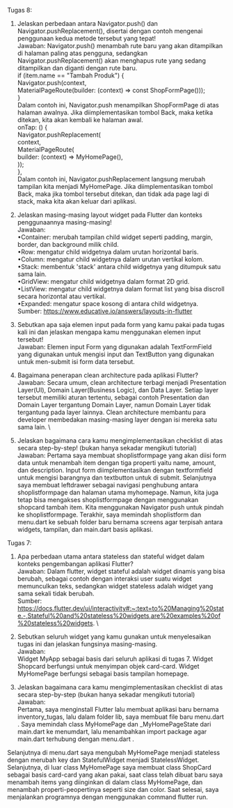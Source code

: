 Tugas 8: 

1. Jelaskan perbedaan antara Navigator.push() dan Navigator.pushReplacement(), disertai dengan contoh mengenai penggunaan kedua metode tersebut yang tepat! \
Jawaban: Navigator.push() menambah rute baru yang akan ditampilkan di halaman paling atas pengguna, sedangkan Navigator.pushReplacement() akan menghapus rute yang sedang ditampilkan dan diganti dengan rute baru. \
if (item.name == "Tambah Produk") { \
        Navigator.push(context, \
            MaterialPageRoute(builder: (context) => const ShopFormPage())); \
    } \
Dalam contoh ini, Navigator.push menampilkan ShopFormPage di atas halaman awalnya. Jika diimplementasikan tombol Back, maka ketika ditekan, kita akan kembali ke halaman awal. \
onTap: () { \
        Navigator.pushReplacement( \
        context, \
        MaterialPageRoute( \
            builder: (context) => MyHomePage(), \
        )); \
    }, \
Dalam contoh ini, Navigator.pushReplacement langsung merubah tampilan kita menjadi MyHomePage. Jika diimplementasikan tombol Back, maka jika tombol tersebut ditekan, dan tidak ada page lagi di stack, maka kita akan keluar dari aplikasi.

2. Jelaskan masing-masing layout widget pada Flutter dan konteks penggunaannya masing-masing! \
Jawaban: \
•Container: merubah tampilan child widget seperti padding, margin, border, dan background milik child. \
•Row: mengatur child widgetnya dalam urutan horizontal baris. \
•Column: mengatur child widgetnya dalam urutan vertikal kolom. \
•Stack: membentuk 'stack' antara child widgetnya yang ditumpuk satu sama lain. \
•GridView: mengatur child widgetnya dalam format 2D grid. \
•ListView: mengatur child widgetnya dalam format list yang bisa discroll secara horizontal atau vertikal. \
•Expanded: mengatur space kosong di antara child widgetnya. \
Sumber: https://www.educative.io/answers/layouts-in-flutter

3. Sebutkan apa saja elemen input pada form yang kamu pakai pada tugas kali ini dan jelaskan mengapa kamu menggunakan elemen input tersebut! \
Jawaban: Elemen input Form yang digunakan adalah TextFormField yang digunakan untuk mengisi input dan TextButton yang digunakan untuk men-submit isi form data tersebut.

4. Bagaimana penerapan clean architecture pada aplikasi Flutter? \
Jawaban: Secara umum, clean architecture terbagi menjadi Presentation Layer(UI), Domain Layer(Business Logic), dan Data Layer. Setiap layer tersebut memiliki aturan tertentu, sebagai contoh Presentation dan Domain Layer tergantung Domain Layer, namun Domain Layer tidak tergantung pada layer lainnya. Clean architecture membantu para developer membedakan masing-masing layer dengan isi mereka satu sama lain. \

5. Jelaskan bagaimana cara kamu mengimplementasikan checklist di atas secara step-by-step! (bukan hanya sekadar mengikuti tutorial) \
Jawaban: Pertama saya membuat shoplistformpage yang akan diisi form data untuk menambah item dengan tiga properti yaitu name, amount, dan description. Input form diimplementasikan dengan textformfield untuk mengisi barangnya dan textbutton untuk di submit. Selanjutnya saya membuat leftdrawer sebagai navigasi penghubung antara shoplistformpage dan halaman utama myhomepage. Namun, kita juga tetap bisa mengakses shoplistformpage dengan menggunakan shopcard tambah item. Kita menggunakan Navigator push untuk pindah ke shoplistformpage. Terakhir, saya memindah shoplistform dan menu.dart ke sebuah folder baru bernama screens agar terpisah antara widgets, tampilan, dan main.dart basis aplikasi.

Tugas 7: 

1. Apa perbedaan utama antara stateless dan stateful widget dalam konteks pengembangan aplikasi Flutter? \
Jawaban: Dalam flutter, widget stateful adalah widget dinamis yang bisa berubah, sebagai contoh dengan interaksi user suatu widget memunculkan teks, sedangkan widget stateless adalah widget yang sama sekali tidak berubah. \
Sumber: https://docs.flutter.dev/ui/interactivity#:~:text=to%20Managing%20state.-,Stateful%20and%20stateless%20widgets,are%20examples%20of%20stateless%20widgets. \

2. Sebutkan seluruh widget yang kamu gunakan untuk menyelesaikan tugas ini dan jelaskan fungsinya masing-masing. \
Jawaban: \
Widget MyApp sebagai basis dari seluruh aplikasi di tugas 7.
Widget Shopcard berfungsi untuk menyimpan objek card-card.
Widget MyHomePage berfungsi sebagai basis tampilan homepage.

3. Jelaskan bagaimana cara kamu mengimplementasikan checklist di atas secara step-by-step (bukan hanya sekadar mengikuti tutorial) \
Jawaban: \
Pertama, saya menginstall Flutter lalu membuat aplikasi baru bernama inventory_tugas, lalu dalam folder lib, saya membuat file baru menu.dart . Saya memindah class MyHomePage dan _MyHomePageState dari main.dart ke menumdart, lalu menambahkan import package agar main.dart terhubung dengan menu.dart .

Selanjutnya di menu.dart saya mengubah MyHomePage menjadi stateless dengan merubah key dan StatefulWidget menjadi StatelessWidget. Selanjutnya, di luar class MyHomePage saya membuat class ShopCard sebagai basis card-card yang akan pakai, saat class telah dibuat baru saya menambah items yang diinginkan di dalam class MyHomePage, dan menambah properti-peopertinya seperti size dan color. Saat selesai, saya menjalankan programnya dengan menggunakan command flutter run. 

